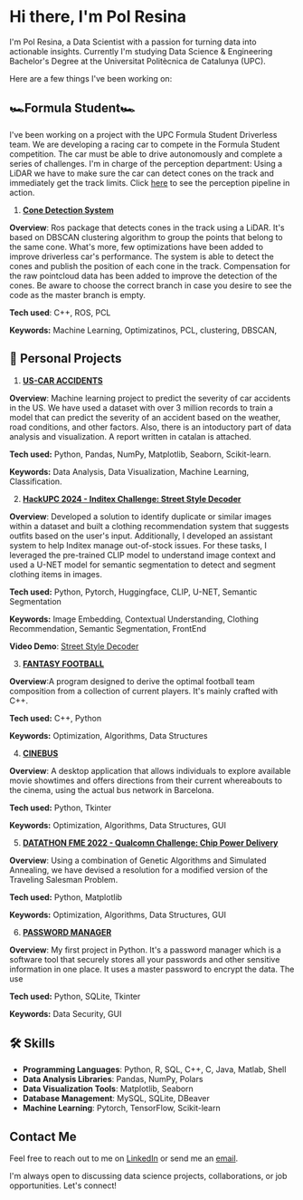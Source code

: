 # Hi there, I'm Pol Resina

I'm Pol Resina, a Data Scientist with a passion for turning data into actionable insights. Currently I'm studying Data Science & Engineering Bachelor's Degree at the Universitat Politècnica de Catalunya (UPC). 

Here are a few things I've been working on:

 ## 🏎️Formula Student🏎️

I've been working on a project with the UPC Formula Student Driverless team. We are developing a racing car to compete in the Formula Student competition. The car must be able to drive autonomously and complete a series of challenges. I'm in charge of the perception department: Using a LiDAR we have to make sure the car can detect cones on the track and immediately get the track limits. Click [here](https://www.youtube.com/watch?v=UDVeT7veqL8) to see the perception pipeline in action.

1. **[Cone Detection System]((https://github.com/pol-resina/Cone-Detection-System))**

**Overview**: Ros package that detects cones in the track using a LiDAR. It's based on DBSCAN clustering algorithm to group the points that belong to the same cone. What's more, few optimizations have been added to improve driverless car's performance. The system is able to detect the cones and publish the position of each cone in the track. Compensation for the raw pointcloud data has been added to improve the detection of the cones.
Be aware to choose the correct branch in case you desire to see the code as the master branch is empty.

**Tech used**: C++, ROS, PCL

**Keywords:** Machine Learning, Optimizatinos, PCL, clustering, DBSCAN, 

## 🙋 Personal Projects

1. **[US-CAR ACCIDENTS](https://github.com/pol-resina/US-Accidents)** 

**Overview**: Machine learning project to predict the severity of car accidents in the US. We have used a dataset with over 3 million records to train a model that can predict the severity of an accident based on the weather, road conditions, and other factors. Also, there is an intoductory part of data analysis and visualization. A report written in catalan is attached.

**Tech used:** Python, Pandas, NumPy, Matplotlib, Seaborn, Scikit-learn.

**Keywords:** Data Analysis, Data Visualization, Machine Learning, Classification.

2. **[HackUPC 2024 - Inditex Challenge: Street Style Decoder](https://github.com/gerard-grau/HackUPC2024)**

**Overview**: Developed a solution to identify duplicate or similar images within a dataset and built a clothing recommendation system that suggests outfits based on the user's input. Additionally, I developed an assistant system to help Inditex manage out-of-stock issues. For these tasks, I leveraged the pre-trained CLIP model to understand image context and used a U-NET model for semantic segmentation to detect and segment clothing items in images.

**Tech used:** Python, Pytorch, Huggingface, CLIP, U-NET, Semantic Segmentation

**Keywords:** Image Embedding, Contextual Understanding, Clothing Recommendation, Semantic Segmentation, FrontEnd

**Video Demo**: [Street Style Decoder](https://www.youtube.com/watch?si=bP_nOEA_NqPDmRVg&v=62VR3V--_Sg&feature=youtu.be)

3. **[FANTASY FOOTBALL](https://github.com/polresi/Fantasy-Football)**

**Overview**:A program designed to derive the optimal football team composition from a collection of current players. It's mainly crafted with C++.

**Tech used:** C++, Python

**Keywords:** Optimization, Algorithms, Data Structures

4. **[CINEBUS](https://github.com/polresi/Cinebus)**

**Overview**: A desktop application that allows individuals to explore available movie showtimes and offers directions from their current whereabouts to the cinema, using the actual bus network in Barcelona.

**Tech used:** Python, Tkinter

**Keywords:** Optimization, Algorithms, Data Structures, GUI

5. **[DATATHON FME 2022 - Qualcomn Challenge: Chip Power Delivery](https://github.com/NIU1668278/Qualcomm-Challenge-)** 

**Overview**: Using a combination of Genetic Algorithms and Simulated Annealing, we have devised a resolution for a modified version of the Traveling Salesman Problem.

**Tech used:** Python, Matplotlib

**Keywords:** Optimization, Algorithms, Data Structures, GUI

6. **[PASSWORD MANAGER](https://github.com/polresi/password_manager)**

**Overview**: My first project in Python. It's a password manager which is a software tool that securely stores all your passwords and other sensitive information in one place. It uses a master password to encrypt the data. The use

**Tech used:** Python, SQLite, Tkinter

**Keywords:** Data Security, GUI

## 🛠️ Skills
- **Programming Languages**: Python, R, SQL, C++, C, Java, Matlab, Shell
- **Data Analysis Libraries**: Pandas, NumPy, Polars
- **Data Visualization Tools**: Matplotlib, Seaborn
- **Database Management**: MySQL, SQLite, DBeaver
- **Machine Learning**: Pytorch, TensorFlow, Scikit-learn


## Contact Me
Feel free to reach out to me on [LinkedIn](https://www.linkedin.com/in/pol-resina) or send me an [email](polresinamartinez@gmail.com).

I'm always open to discussing data science projects, collaborations, or job opportunities. Let's connect!
